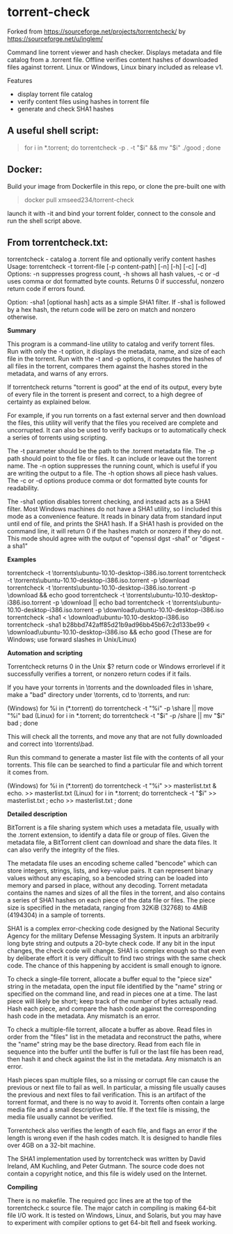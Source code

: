 # torrent-check

Forked from https://sourceforge.net/projects/torrentcheck/ by https://sourceforge.net/u/inglem/

Command line torrent viewer and hash checker. Displays metadata and file catalog from a .torrent file. Offline verifies content hashes of downloaded files against torrent. Linux or Windows, Linux binary included as release v1.

Features
* display torrent file catalog
* verify content files using hashes in torrent file
* generate and check SHA1 hashes

A useful shell script:
----------------------
> for i in \*.torrent; do torrentcheck -p . -t "$i" && mv "$i" ./good ; done

Docker:
-------

Build your image from Dockerfile in this repo, or clone the pre-built one with
> docker pull xmseed234/torrent-check

launch it with -it and bind your torrent folder, connect to the console and run the shell script above.

From torrentcheck.txt:
----------------------

torrentcheck - catalog a .torrent file and optionally verify content hashes
Usage: torrentcheck -t torrent-file [-p content-path] [-n] [-h] [-c] [-d]
Options: -n suppresses progress count, -h shows all hash values,
         -c or -d uses comma or dot formatted byte counts.
Returns 0 if successful, nonzero return code if errors found.

Option: -sha1 [optional hash] acts as a simple SHA1 filter.
If -sha1 is followed by a hex hash, the return code will be zero
on match and nonzero otherwise.

__Summary__

This program is a command-line utility to catalog and verify torrent files.
Run with only the -t option, it displays the metadata, name, and size of
each file in the torrent. Run with the -t and -p options, it computes the
hashes of all files in the torrent, compares them against the hashes stored
in the metadata, and warns of any errors.

If torrentcheck returns "torrent is good" at the end of its output, every
byte of every file in the torrent is present and correct, to a high degree of
certainty as explained below.

For example, if you run torrents on a fast external server and then download
the files, this utility will verify that the files you received are complete
and uncorrupted. It can also be used to verify backups or to automatically
check a series of torrents using scripting.

The -t parameter should be the path to the .torrent metadata file. The -p path
should point to the file or files. It can include or leave out the torrent name.
The -n option suppresses the running count, which is useful if you are writing
the output to a file. The -h option shows all piece hash values. The -c or -d
options produce comma or dot formatted byte counts for readability.

The -sha1 option disables torrent checking, and instead acts as a SHA1 filter.
Most Windows machines do not have a SHA1 utility, so I included this mode as a
convenience feature. It reads in binary data from standard input until end of
file, and prints the SHA1 hash. If a SHA1 hash is provided on the command line,
it will return 0 if the hashes match or nonzero if they do not. This mode
should agree with the output of "openssl dgst -sha1" or "digest -a sha1"

__Examples__

torrentcheck -t \torrents\ubuntu-10.10-desktop-i386.iso.torrent
torrentcheck -t \torrents\ubuntu-10.10-desktop-i386.iso.torrent -p \download
torrentcheck -t \torrents\ubuntu-10.10-desktop-i386.iso.torrent -p \download && echo good
torrentcheck -t \torrents\ubuntu-10.10-desktop-i386.iso.torrent -p \download || echo bad
torrentcheck -t \torrents\ubuntu-10.10-desktop-i386.iso.torrent -p \download\ubuntu-10.10-desktop-i386.iso
torrentcheck -sha1 < \download\ubuntu-10.10-desktop-i386.iso
torrentcheck -sha1 b28bbd742aff85d21b9ad96bb45b67c2d133be99 < \download\ubuntu-10.10-desktop-i386.iso && echo good
(These are for Windows; use forward slashes in Unix/Linux)

__Automation and scripting__

Torrentcheck returns 0 in the Unix $? return code or Windows errorlevel
if it successfully verifies a torrent, or nonzero return codes if it fails.

If you have your torrents in \torrents and the downloaded files in \share,
make a "bad" directory under \torrents, cd to \torrents, and run:

(Windows)
for %i in (*.torrent) do torrentcheck -t "%i" -p \share || move "%i" bad
(Linux)
for i in *.torrent; do torrentcheck -t "$i" -p /share || mv "$i" bad ; done

This will check all the torrents, and move any that are not fully
downloaded and correct into \torrents\bad.

Run this command to generate a master list file with the contents of all your
torrents. This file can be searched to find a particular file and which torrent
it comes from.

(Windows)
for %i in (*.torrent) do torrentcheck -t "%i" >> masterlist.txt & echo. >> masterlist.txt
(Linux)
for i in *.torrent; do torrentcheck -t "$i" >> masterlist.txt ; echo >> masterlist.txt ; done

__Detailed description__

BitTorrent is a file sharing system which uses a metadata file, usually with
the .torrent extension, to identify a data file or group of files. Given the
metadata file, a BitTorrent client can download and share the data files.
It can also verify the integrity of the files.

The metadata file uses an encoding scheme called "bencode" which can store
integers, strings, lists, and key-value pairs. It can represent binary values
without any escaping, so a bencoded string can be loaded into memory and parsed
in place, without any decoding. Torrent metadata contains the names and sizes
of all the files in the torrent, and also contains a series of SHA1 hashes on
each piece of the data file or files. The piece size is specified in the
metadata, ranging from 32KiB (32768) to 4MiB (4194304) in a sample of torrents.

SHA1 is a complex error-checking code designed by the National Security Agency
for the military Defense Messaging System. It inputs an arbitrarily long byte
string and outputs a 20-byte check code. If any bit in the input changes, the
check code will change. SHA1 is complex enough so that even by deliberate
effort it is very difficult to find two strings with the same check code. The
chance of this happening by accident is small enough to ignore.

To check a single-file torrent, allocate a buffer equal to the "piece size"
string in the metadata, open the input file identified by the "name" string
or specified on the command line, and read in pieces one at a time. The last
piece will likely be short; keep track of the number of bytes actually read.
Hash each piece, and compare the hash code against the corresponding hash code
in the metadata. Any mismatch is an error.

To check a multiple-file torrent, allocate a buffer as above. Read files in
order from the "files" list in the metadata and reconstruct the paths, where
the "name" string may be the base directory. Read from each file in sequence
into the buffer until the buffer is full or the last file has been read, then
hash it and check against the list in the metadata. Any mismatch is an error.

Hash pieces span multiple files, so a missing or corrupt file can cause the
previous or next file to fail as well. In particular, a missing file usually
causes the previous and next files to fail verification. This is an artifact of
the torrent format, and there is no way to avoid it. Torrents often contain a
large media file and a small descriptive text file. If the text file is
missing, the media file usually cannot be verified.

Torrentcheck also verifies the length of each file, and flags an error if the
length is wrong even if the hash codes match. It is designed to handle files
over 4GB on a 32-bit machine.

The SHA1 implementation used by torrentcheck was written by David Ireland,
AM Kuchling, and Peter Gutmann. The source code does not contain a copyright
notice, and this file is widely used on the Internet.

__Compiling__

There is no makefile. The required gcc lines are at the top of the
torrentcheck.c source file. The major catch in compiling is making 64-bit file
I/O work. It is tested on Windows, Linux, and Solaris, but you may have to
experiment with compiler options to get 64-bit ftell and fseek working.
